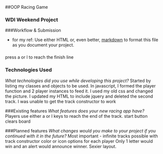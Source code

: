 ##OOP Racing Game
### WDI Weekend Project

###Workflow & Submission

* for my ref: Use either HTML or, even better, [markdown](https://github.com/adam-p/markdown-here/wiki/Markdown-Cheatsheet) to format this file as you document your project.

###
press a or l to reach the finish line

### Technologies Used
*What technologies did you use while developing this project?*
Started by listing my classes and objects to be used. In javascript, I formed the player function and 2 player instances to feed it. I used my old css and changed the picture. I updated my HTML to include jquery and deleted the second track. I was unable to get the track constructor to work

###Existing features
*What features does your new racing app have?*
Players use either a or l keys to reach the end of the track. 
start button clears board

###Planned features
*What changes would you make to your project if you continued with it in the future?*
Most important  - infinite tracks possible with track constructor
color or icon options for each player
Only 1 letter would win and an alert would announce winner.
Sexier layout.
